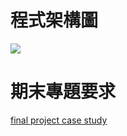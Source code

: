 # 程式架構圖
![](https://imgur.com/a/b56jyu5)

# 期末專題要求
[final project case study](https://github.com/lyt0310603/OOAD_Project/blob/main/final_project.pdf)